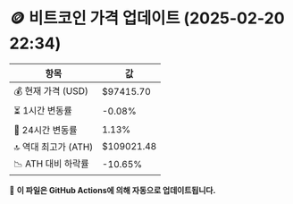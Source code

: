 # 🪙 비트코인 가격 업데이트 (2025-02-20 22:34)

| 항목                | 값 |
|--------------------|----------------|
| 💰 현재 가격 (USD) | $97415.70 |
| ⏳ 1시간 변동률    | -0.08% |
| 📆 24시간 변동률   | 1.13% |
| 🔝 역대 최고가 (ATH) | $109021.48 |
| 📉 ATH 대비 하락률 | -10.65% |

🔄 **이 파일은 GitHub Actions에 의해 자동으로 업데이트됩니다.**
